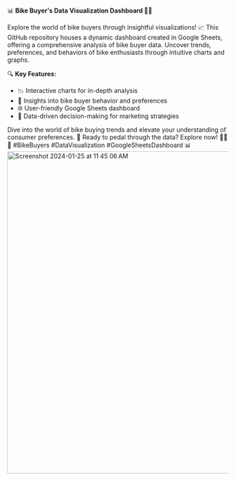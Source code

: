 📊 **Bike Buyer's Data Visualization Dashboard 🚴‍♂️**

Explore the world of bike buyers through insightful visualizations! 📈 This GitHub repository houses a dynamic dashboard created in Google Sheets, offering a comprehensive analysis of bike buyer data. Uncover trends, preferences, and behaviors of bike enthusiasts through intuitive charts and graphs.

🔍 **Key Features:**
- 📉 Interactive charts for in-depth analysis
- 🚀 Insights into bike buyer behavior and preferences
- 🌐 User-friendly Google Sheets dashboard
- 🎯 Data-driven decision-making for marketing strategies

Dive into the world of bike buying trends and elevate your understanding of consumer preferences. 🌟 Ready to pedal through the data? Explore now! 🚵‍♀️💡 #BikeBuyers #DataVisualization #GoogleSheetsDashboard 📊
<img width="733" alt="Screenshot 2024-01-25 at 11 45 06 AM" src="https://github.com/Adityaabhiram315/Bike-Buyer-s-data-visualisation/assets/95640107/316c6513-43ec-474d-9dc4-9f05a9b5cbaf">

